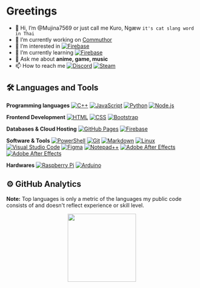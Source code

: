 # Greetings
- 👋 Hi, I’m @Mujina7569 or just call me Kuro, Ngæw `it's cat slang word in Thai `
- 🔭 I’m currently working on [Commuthor](https://github.com/Pupun2542/nextjs-docker/)
- 👀 I’m interested in <a href="https://firebase.google.com/"><img alt="Firebase" src ="https://img.shields.io/badge/Firebase-ffca28?style=flate&logo=firebase&logoColor=black"></a>
- 🌱 I’m currently learning <a href="https://firebase.google.com/"><img alt="Firebase" src ="https://img.shields.io/badge/Firebase-ffca28?style=flate&logo=firebase&logoColor=black"></a>
- 💬 Ask me about **anime, game, music**
- 📫 How to reach me <a href="#"><img alt="Discord" src ="https://img.shields.io/badge/Discord-UncertD%232784-5865F2?logo=discord&style=flat"></a> <a href="#"><img alt="Steam" src ="https://img.shields.io/badge/Steam-1D2D35?style=flate&logo=Steam&logoColor=white"></a>

## 🛠️ Languages and Tools
<p align="left"> 
   <strong>Programming languages</strong>  
   <a href="https://www.w3schools.com/cpp/"> 
    <img alt="C++" src="https://img.shields.io/badge/C++-00599C?logo=c%2B%2B&logoColor=white"></a> 
   <a href="https://developer.mozilla.org/en-US/docs/Web/JavaScript"> 
     <img alt="JavaScript" src="https://img.shields.io/badge/JavaScript-F7DF1E?logo=javascript&logoColor=black"></a>
   <a href="https://www.python.org">
    <img alt="Python" src="https://img.shields.io/badge/Python-14354C?logo=python&logoColor=white"></a>
   <a href="https://nodejs.org/">
    <img alt="Node.js" src="https://img.shields.io/badge/Node.js-339933?style=flat&logo=Node.js&logoColor=white"></a> 
</p>

<p align="left"> 
  <strong>Frontend Development</strong> 
  <a href="https://www.w3.org/html/"> 
   <img alt="HTML" src="https://img.shields.io/badge/HTML5-E34F26?logo=html5&logoColor=white"></a>   
   <a href="https://www.w3schools.com/css/">
    <img alt="CSS" src="https://img.shields.io/badge/CSS-1572B6?logo=css3&logoColor=white"></a> 
  <a href="https://getbootstrap.com"> 
    <img alt="Bootstrap" src="https://img.shields.io/badge/Bootstrap-563D7C?style=flat&logo=bootstrap&logoColor=white"/></a>
</p>

<p align="left">
  <strong>Databases & Cloud Hosting</strong>
   <a href="https://www.github.com"><img alt="GitHub Pages" src="https://img.shields.io/badge/GitHub%20Pages-327FC7?style=flat&logo=github&logoColor=white"></a>
    <a href="https://firebase.google.com/"><img alt="Firebase" src ="https://img.shields.io/badge/Firebase-ffca28?style=flate&logo=firebase&logoColor=black"></a>
</p>

<p>
  <strong>Software & Tools</strong> 
  <a href="#"><img alt="PowerShell" src="https://img.shields.io/badge/PowerShell-5391FE?style=flat&logo=PowerShell&logoColor=white"></a>
  <a href="https://git-scm.com"><img alt="Git" src="https://img.shields.io/badge/Git%20-%23F05033.svg?logo=git&logoColor=white"></a>
    <a href="#"><img alt="Markdown" src="https://img.shields.io/badge/Markdown-000000?style=flate&logo=markdown&logoColor=white"></a> 
    <a href="https://www.linux.org"><img alt="Linux" src="https://img.shields.io/badge/Linux-FCC624?style=flat&logo=linux&logoColor=black"></a>
<a href="https://code.visualstudio.com"><img alt="Visual Studio Code" src="https://img.shields.io/badge/Visual%20Studio%20Code-0078d7.svg?logo=visual-studio-code&logoColor=white"></a>
    <a href="https://www.figma.com"><img alt="Figma" src="https://img.shields.io/badge/Figma-F24E1E?style=flat&logo=Figma&logoColor=white"></a>
    <a href="https://notepad-plus-plus.org"><img alt="Notepad++" src="https://img.shields.io/badge/Notepad%2B%2B-90E59A?style=flat&logo=Notepad%2B%2B&logoColor=black"></a>
    <a href="https://www.adobe.com/th_en/products/photoshop.html"><img alt="Adobe After Effects" src="https://img.shields.io/badge/Adobe%20Photoshop-31A8FF?style=flat&logo=AdobePhotoshop&logoColor=white"></a>
    <a href="https://www.adobe.com/th_en/products/aftereffects.html"><img alt="Adobe After Effects" src="https://img.shields.io/badge/Adobe%20After%20Effects-9999FF?style=flat&logo=AdobeAfterEffects&logoColor=white"></a>
</p>

<p>
  <strong>Hardwares</strong> 
 <a href="https://www.raspberrypi.org"><img alt="Raspberry Pi" src="https://img.shields.io/badge/-Raspberry%20Pi-C51A4A?style=flate&logo=Raspberry-Pi"></a>
    <a href="https://www.arduino.cc"><img alt="Arduino" src="https://img.shields.io/badge/Arduino-00979D?style=flat&logo=arduino&logoColor=white"></a>
</p>

## ⚙️ GitHub Analytics
  <b>Note:</b> Top languages is only a metric of the languages my public code consists of and doesn't reflect experience or skill level.
  
<p align="center">
<a href="https://github.com/Mujina7569">
  <img height="180em" src="https://github-readme-stats-eight-theta.vercel.app/api/top-langs/?username=Mujina7569&layout=compact&langs_count=8&theme=algolia"/></a>
</p>
